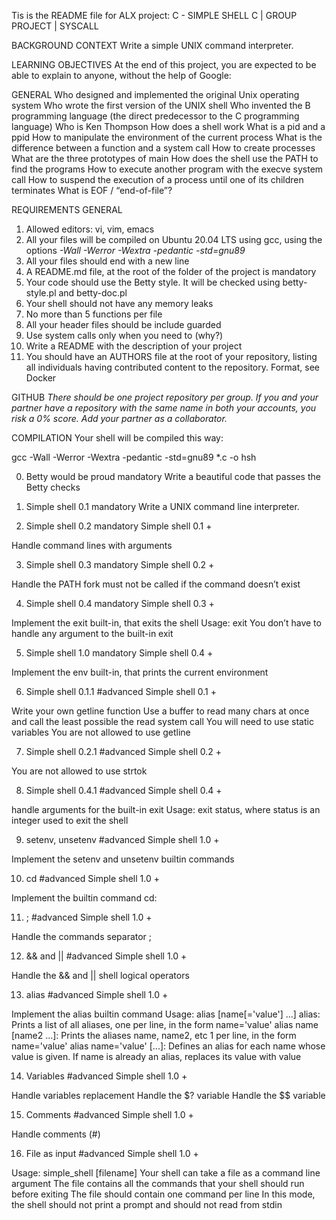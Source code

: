 Tis is the README file for ALX project: C - SIMPLE SHELL
C | GROUP PROJECT | SYSCALL

BACKGROUND CONTEXT
Write a simple UNIX command interpreter.

LEARNING OBJECTIVES
At the end of this project, you are expected to be able to explain to anyone, without the help of Google:

GENERAL
Who designed and implemented the original Unix operating system
Who wrote the first version of the UNIX shell
Who invented the B programming language (the direct predecessor to the C programming language)
Who is Ken Thompson
How does a shell work
What is a pid and a ppid
How to manipulate the environment of the current process
What is the difference between a function and a system call
How to create processes
What are the three prototypes of main
How does the shell use the PATH to find the programs
How to execute another program with the execve system call
How to suspend the execution of a process until one of its children terminates
What is EOF / “end-of-file”?

REQUIREMENTS
GENERAL
1. Allowed editors: vi, vim, emacs
2. All your files will be compiled on Ubuntu 20.04 LTS using gcc, using the options *-Wall -Werror -Wextra -pedantic -std=gnu89*
2. All your files should end with a new line
3. A README.md file, at the root of the folder of the project is mandatory
4. Your code should use the Betty style. It will be checked using betty-style.pl and betty-doc.pl
5. Your shell should not have any memory leaks
6. No more than 5 functions per file
6. All your header files should be include guarded
7. Use system calls only when you need to (why?)
8. Write a README with the description of your project
9. You should have an AUTHORS file at the root of your repository, listing all individuals having contributed content to the repository. Format, see Docker

GITHUB
*There should be one project repository per group. If you and your partner have a repository with the same name in both your accounts, you risk a 0% score. Add your partner as a collaborator.*

COMPILATION
Your shell will be compiled this way:

gcc -Wall -Werror -Wextra -pedantic -std=gnu89 *.c -o hsh


0. Betty would be proud
mandatory
Write a beautiful code that passes the Betty checks

1. Simple shell 0.1
mandatory
Write a UNIX command line interpreter.

2. Simple shell 0.2
mandatory
Simple shell 0.1 +

Handle command lines with arguments

3. Simple shell 0.3
mandatory
Simple shell 0.2 +

Handle the PATH
fork must not be called if the command doesn’t exist

4. Simple shell 0.4
mandatory
Simple shell 0.3 +

Implement the exit built-in, that exits the shell
Usage: exit
You don’t have to handle any argument to the built-in exit

5. Simple shell 1.0
mandatory
Simple shell 0.4 +

Implement the env built-in, that prints the current environment

6. Simple shell 0.1.1
#advanced
Simple shell 0.1 +

Write your own getline function
Use a buffer to read many chars at once and call the least possible the read system call
You will need to use static variables
You are not allowed to use getline

7. Simple shell 0.2.1
#advanced
Simple shell 0.2 +

You are not allowed to use strtok

8. Simple shell 0.4.1
#advanced
Simple shell 0.4 +

handle arguments for the built-in exit
Usage: exit status, where status is an integer used to exit the shell

9. setenv, unsetenv
#advanced
Simple shell 1.0 +

Implement the setenv and unsetenv builtin commands

10. cd
#advanced
Simple shell 1.0 +

Implement the builtin command cd:

11. ;
#advanced
Simple shell 1.0 +

Handle the commands separator ;

12. && and ||
#advanced
Simple shell 1.0 +

Handle the && and || shell logical operators

13. alias
#advanced
Simple shell 1.0 +

Implement the alias builtin command
Usage: alias [name[='value'] ...]
alias: Prints a list of all aliases, one per line, in the form name='value'
alias name [name2 ...]: Prints the aliases name, name2, etc 1 per line, in the form name='value'
alias name='value' [...]: Defines an alias for each name whose value is given. If name is already an alias, replaces its value with value

14. Variables
#advanced
Simple shell 1.0 +

Handle variables replacement
Handle the $? variable
Handle the $$ variable

15. Comments
#advanced
Simple shell 1.0 +

Handle comments (#)

16. File as input
#advanced
Simple shell 1.0 +

Usage: simple_shell [filename]
Your shell can take a file as a command line argument
The file contains all the commands that your shell should run before exiting
The file should contain one command per line
In this mode, the shell should not print a prompt and should not read from stdin
